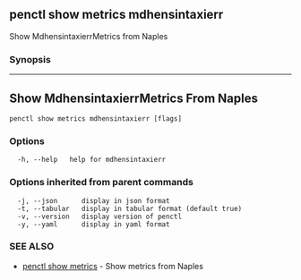 ## penctl show metrics mdhensintaxierr

Show MdhensintaxierrMetrics from Naples

### Synopsis



---------------------------------
 Show MdhensintaxierrMetrics From Naples 
---------------------------------


```
penctl show metrics mdhensintaxierr [flags]
```

### Options

```
  -h, --help   help for mdhensintaxierr
```

### Options inherited from parent commands

```
  -j, --json      display in json format
  -t, --tabular   display in tabular format (default true)
  -v, --version   display version of penctl
  -y, --yaml      display in yaml format
```

### SEE ALSO
* [penctl show metrics](penctl_show_metrics.md)	 - Show metrics from Naples

